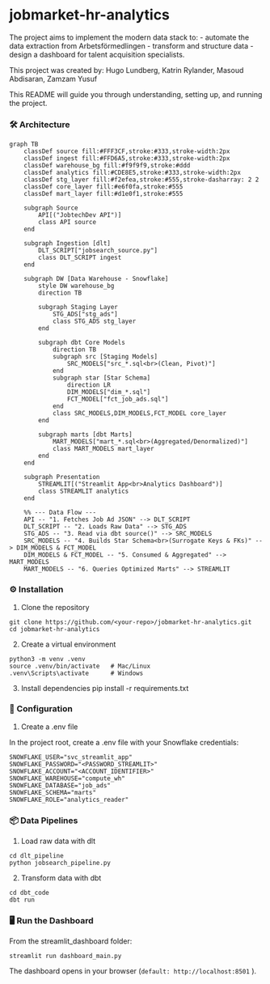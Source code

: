 # jobmarket-hr-analytics
The project aims to implement the modern data stack to: - automate the data extraction from Arbetsförmedlingen - transform and structure data - design a dashboard for talent acquisition specialists.

This project was created by: Hugo Lundberg, Katrin Rylander, Masoud Abdisaran, Zamzam Yusuf

This README will guide you through understanding, setting up, and running the project.


### 🛠️ Architecture
```mermaid
graph TB
    classDef source fill:#FFF3CF,stroke:#333,stroke-width:2px
    classDef ingest fill:#FFD6A5,stroke:#333,stroke-width:2px
    classDef warehouse_bg fill:#f9f9f9,stroke:#ddd
    classDef analytics fill:#CDE8E5,stroke:#333,stroke-width:2px
    classDef stg_layer fill:#f2efea,stroke:#555,stroke-dasharray: 2 2
    classDef core_layer fill:#e6f0fa,stroke:#555
    classDef mart_layer fill:#d1e0f1,stroke:#555

    subgraph Source
        API[("JobtechDev API")]
        class API source
    end

    subgraph Ingestion [dlt]
        DLT_SCRIPT["jobsearch_source.py"]
        class DLT_SCRIPT ingest
    end

    subgraph DW [Data Warehouse - Snowflake]
        style DW warehouse_bg
        direction TB

        subgraph Staging Layer
            STG_ADS["stg_ads"]
            class STG_ADS stg_layer
        end
        
        subgraph dbt Core Models
            direction TB
            subgraph src [Staging Models]
                SRC_MODELS["src_*.sql<br>(Clean, Pivot)"]
            end
            subgraph star [Star Schema]
                direction LR
                DIM_MODELS["dim_*.sql"]
                FCT_MODEL["fct_job_ads.sql"]
            end
            class SRC_MODELS,DIM_MODELS,FCT_MODEL core_layer
        end

        subgraph marts [dbt Marts]
            MART_MODELS["mart_*.sql<br>(Aggregated/Denormalized)"]
            class MART_MODELS mart_layer
        end
    end

    subgraph Presentation
        STREAMLIT[("Streamlit App<br>Analytics Dashboard")]
        class STREAMLIT analytics
    end

    %% --- Data Flow ---
    API -- "1. Fetches Job Ad JSON" --> DLT_SCRIPT
    DLT_SCRIPT -- "2. Loads Raw Data" --> STG_ADS
    STG_ADS -- "3. Read via dbt source()" --> SRC_MODELS
    SRC_MODELS -- "4. Builds Star Schema<br>(Surrogate Keys & FKs)" --> DIM_MODELS & FCT_MODEL
    DIM_MODELS & FCT_MODEL -- "5. Consumed & Aggregated" --> MART_MODELS
    MART_MODELS -- "6. Queries Optimized Marts" --> STREAMLIT
```


### ⚙️ Installation
1. Clone the repository
```
git clone https://github.com/<your-repo>/jobmarket-hr-analytics.git
cd jobmarket-hr-analytics
```

2. Create a virtual environment
```
python3 -m venv .venv
source .venv/bin/activate   # Mac/Linux
.venv\Scripts\activate      # Windows
```

3. Install dependencies
pip install -r requirements.txt

### 🔑 Configuration
1. Create a .env file

In the project root, create a .env file with your Snowflake credentials:

```
SNOWFLAKE_USER="svc_streamlit_app"
SNOWFLAKE_PASSWORD="<PASSWORD_STREAMLIT>"
SNOWFLAKE_ACCOUNT="<ACCOUNT_IDENTIFIER>"
SNOWFLAKE_WAREHOUSE="compute_wh"
SNOWFLAKE_DATABASE="job_ads"
SNOWFLAKE_SCHEMA="marts"
SNOWFLAKE_ROLE="analytics_reader"
```

### 📦 Data Pipelines
1. Load raw data with dlt
```
cd dlt_pipeline
python jobsearch_pipeline.py
```

2. Transform data with dbt
```
cd dbt_code
dbt run
```

### 🖥️ Run the Dashboard

From the streamlit_dashboard folder:

```
streamlit run dashboard_main.py
```

The dashboard opens in your browser (`default: http://localhost:8501`
).
